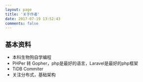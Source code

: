 ```yaml
---
layout: page
title: '关于作者'
date: 2017-07-19 13:52:43
comments: false
---
```


## 基本资料

- 本科生物狗自学编程
- PHPer 转 Gopher，php是最好的语言，Laravel是最好的php框架
- TiDB Commiter
- 关注分布式，基础架构
